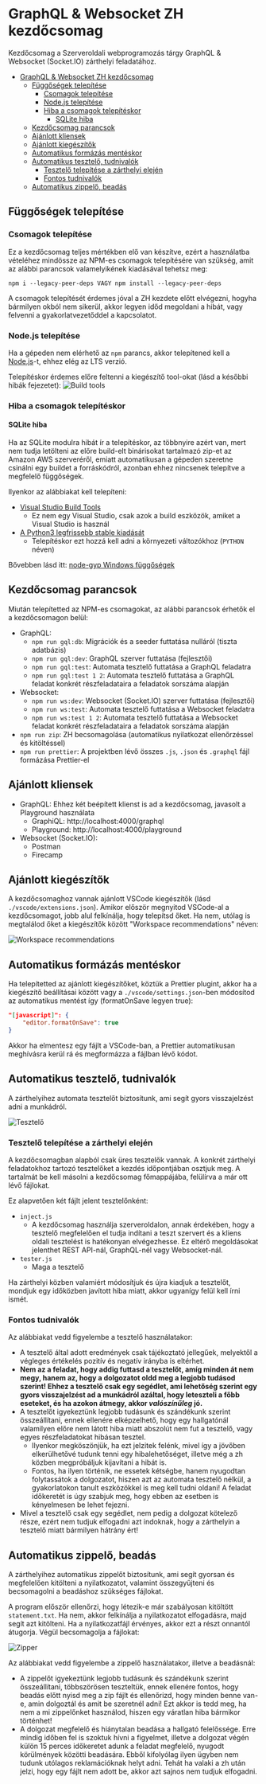# GraphQL & Websocket ZH kezdőcsomag

Kezdőcsomag a Szerveroldali webprogramozás tárgy GraphQL & Websocket (Socket.IO) zárthelyi feladatához.

- [GraphQL & Websocket ZH kezdőcsomag](#graphql--websocket-zh-kezdőcsomag)
  - [Függőségek telepítése](#függőségek-telepítése)
    - [Csomagok telepítése](#csomagok-telepítése)
    - [Node.js telepítése](#nodejs-telepítése)
    - [Hiba a csomagok telepítéskor](#hiba-a-csomagok-telepítéskor)
      - [SQLite hiba](#sqlite-hiba)
  - [Kezdőcsomag parancsok](#kezdőcsomag-parancsok)
  - [Ajánlott kliensek](#ajánlott-kliensek)
  - [Ajánlott kiegészítők](#ajánlott-kiegészítők)
  - [Automatikus formázás mentéskor](#automatikus-formázás-mentéskor)
  - [Automatikus tesztelő, tudnivalók](#automatikus-tesztelő-tudnivalók)
    - [Tesztelő telepítése a zárthelyi elején](#tesztelő-telepítése-a-zárthelyi-elején)
    - [Fontos tudnivalók](#fontos-tudnivalók)
  - [Automatikus zippelő, beadás](#automatikus-zippelő-beadás)

## Függőségek telepítése

### Csomagok telepítése

Ez a kezdőcsomag teljes mértékben elő van készítve, ezért a használatba vételéhez mindössze az NPM-es csomagok telepítésére van szükség, amit az alábbi parancsok valamelyikének kiadásával tehetsz meg:

```
npm i --legacy-peer-deps VAGY npm install --legacy-peer-deps
```

A csomagok telepítését érdemes jóval a ZH kezdete előtt elvégezni, hogyha bármilyen okból nem sikerül, akkor legyen időd megoldani a hibát, vagy felvenni a gyakorlatvezetőddel a kapcsolatot.

### Node.js telepítése

Ha a gépeden nem elérhető az `npm` parancs, akkor telepítened kell a [Node.js](https://nodejs.org/en/)-t, ehhez elég az LTS verzió.

Telepítéskor érdemes előre feltenni a kiegészítő tool-okat (lásd a későbbi hibák fejezetet):
![Build tools](https://i.imgur.com/pgNyM4Z.png)

### Hiba a csomagok telepítéskor

#### SQLite hiba
Ha az SQLite modulra hibát ír a telepítéskor, az többnyire azért van, mert nem tudja letölteni az előre build-elt binárisokat tartalmazó zip-et az Amazon AWS szerveréről, emiatt automatikusan a gépeden szeretne csinálni egy buildet a forráskódról, azonban ehhez nincsenek telepítve a megfelelő függőségek.

Ilyenkor az alábbiakat kell telepíteni:
- [Visual Studio Build Tools](https://visualstudio.microsoft.com/thank-you-downloading-visual-studio/?sku=BuildTools)
  - Ez nem egy Visual Studio, csak azok a build eszközök, amiket a Visual Studio is használ
- [A Python3 legfrissebb stable kiadását](https://www.python.org/downloads/windows/)
  - Telepítéskor ezt hozzá kell adni a környezeti változókhoz (`PYTHON` néven)

Bővebben lásd itt: [node-gyp Windows függőségek](https://github.com/nodejs/node-gyp#on-windows)

## Kezdőcsomag parancsok

Miután telepítetted az NPM-es csomagokat, az alábbi parancsok érhetők el a kezdőcsomagon belül:

- GraphQL:
  - `npm run gql:db`: Migrációk és a seeder futtatása nulláról (tiszta adatbázis)
  - `npm run gql:dev`: GraphQL szerver futtatása (fejlesztői)
  - `npm run gql:test`: Automata tesztelő futtatása a GraphQL feladatra
  - `npm run gql:test 1 2`: Automata tesztelő futtatása a GraphQL feladat konkrét részfeladataira a feladatok sorszáma alapján
- Websocket:
  - `npm run ws:dev`: Websocket (Socket.IO) szerver futtatása (fejlesztői)
  - `npm run ws:test`: Automata tesztelő futtatása a Websocket feladatra
  - `npm run ws:test 1 2`: Automata tesztelő futtatása a Websocket feladat konkrét részfeladataira a feladatok sorszáma alapján
- `npm run zip`: ZH becsomagolása (automatikus nyilatkozat ellenőrzéssel és kitöltéssel)
- `npm run prettier`: A projektben lévő összes `.js`, `.json` és `.graphql` fájl formázása Prettier-el

## Ajánlott kliensek

- GraphQL: Ehhez két beépített klienst is ad a kezdőcsomag, javasolt a Playground használata
  - GraphiQL: http://localhost:4000/graphql
  - Playground: http://localhost:4000/playground
- Websocket (Socket.IO):
  - Postman
  - Firecamp

## Ajánlott kiegészítők

A kezdőcsomaghoz vannak ajánlott VSCode kiegészítők (lásd `./vscode/extensions.json`). Amikor először megnyitod VSCode-al a kezdőcsomagot, jobb alul felkínálja, hogy telepítsd őket. Ha nem, utólag is megtalálod őket a kiegészítők között "Workspace recommendations" néven:

![Workspace recommendations](https://i.imgur.com/NVjs2RX.png)
## Automatikus formázás mentéskor

Ha telepítetted az ajánlott kiegészítőket, köztük a Prettier plugint, akkor ha a kiegészítő beállításai között vagy a `./vscode/settings.json`-ben módosítod az automatikus mentést így (formatOnSave legyen true):

```json
"[javascript]": {
    "editor.formatOnSave": true
}
```

Akkor ha elmentesz egy fájlt a VSCode-ban, a Prettier automatikusan meghívásra kerül rá és megformázza a fájlban lévő kódot.

## Automatikus tesztelő, tudnivalók

A zárthelyihez automata tesztelőt biztosítunk, ami segít gyors visszajelzést adni a munkádról.

![Tesztelő](https://imgur.com/7nJ6XvT.png)

### Tesztelő telepítése a zárthelyi elején

A kezdőcsomagban alapból csak üres tesztelők vannak. A konkrét zárthelyi feladatokhoz tartozó tesztelőket a kezdés időpontjában osztjuk meg. A tartalmát be kell másolni a kezdőcsomag főmappájába, felülírva a már ott lévő fájlokat.

Ez alapvetően két fájlt jelent tesztelőnként:
- `inject.js`
  - A kezdőcsomag használja szerveroldalon, annak érdekében, hogy a tesztelő megfelelően el tudja indítani a teszt szervert és a kliens oldali tesztelést is hatékonyan elvégezhesse. Ez eltérő megoldásokat jelenthet REST API-nál, GraphQL-nél vagy Websocket-nál.
- `tester.js`
  - Maga a tesztelő

Ha zárthelyi közben valamiért módosítjuk és újra kiadjuk a tesztelőt, mondjuk egy időközben javított hiba miatt, akkor ugyanígy felül kell írni ismét.

### Fontos tudnivalók

Az alábbiakat vedd figyelembe a tesztelő használatakor:

- A tesztelő által adott eredmények csak tájékoztató jellegűek, melyektől a végleges értékelés pozitív és negatív irányba is eltérhet.
- **Nem az a feladat, hogy addig futtasd a tesztelőt, amíg minden át nem megy, hanem az, hogy a dolgozatot oldd meg a legjobb tudásod szerint! Ehhez a tesztelő csak egy segédlet, ami lehetőség szerint egy gyors visszajelzést ad a munkádról azáltal, hogy leteszteli a főbb eseteket, és ha azokon átmegy, akkor *valószínűleg* jó.**
- A tesztelőt igyekeztünk legjobb tudásunk és szándékunk szerint összeállítani, ennek ellenére elképzelhető, hogy egy hallgatónál valamilyen előre nem látott hiba miatt abszolút nem fut a tesztelő, vagy egyes részfeladatokat hibásan tesztel.
  - Ilyenkor megköszönjük, ha ezt jelzitek felénk, mivel így a jövőben elkerülhetővé tudunk tenni egy hibalehetőséget, illetve még a zh közben megpróbáljuk kijavítani a hibát is.
  - Fontos, ha ilyen történik, ne essetek kétségbe, hanem nyugodtan folytassátok a dolgozatot, hiszen azt az automata tesztelő nélkül, a gyakorlatokon tanult eszközökkel is meg kell tudni oldani! A feladat időkeretét is úgy szabjuk meg, hogy ebben az esetben is kényelmesen be lehet fejezni.
- Mivel a tesztelő csak egy segédlet, nem pedig a dolgozat kötelező része, ezért nem tudjuk elfogadni azt indoknak, hogy a zárthelyin a tesztelő miatt bármilyen hátrány ért!

## Automatikus zippelő, beadás

A zárthelyihez automatikus zippelőt biztosítunk, ami segít gyorsan és megfelelően kitölteni a nyilatkozatot, valamint összegyűjteni és becsomagolni a beadáshoz szükséges fájlokat.

A program először ellenőrzi, hogy létezik-e már szabályosan kitöltött `statement.txt`. Ha nem, akkor felkínálja a nyilatkozatot elfogadásra, majd segít azt kitölteni. Ha a nyilatkozatfájl érvényes, akkor ezt a részt onnantól átugorja. Végül becsomagolja a fájlokat:

![Zipper](https://i.imgur.com/EPTy6GW.png)

Az alábbiakat vedd figyelembe a zippelő használatakor, illetve a beadásnál:

- A zippelőt igyekeztünk legjobb tudásunk és szándékunk szerint összeállítani, többszörösen teszteltük, ennek ellenére fontos, hogy beadás előtt nyisd meg a zip fájlt és ellenőrizd, hogy minden benne van-e, amin dolgoztál és amit be szeretnél adni! Ezt akkor is tedd meg, ha nem a mi zippelőnket használod, hiszen egy váratlan hiba bármikor történhet!
- A dolgozat megfelelő és hiánytalan beadása a hallgató felelőssége. Erre mindig időben fel is szoktuk hívni a figyelmet, illetve a dolgozat végén külön 15 perces időkeretet adunk a feladat megfelelő, nyugodt körülmények közötti beadására. Ebből kifolyólag ilyen ügyben nem tudunk utólagos reklamációknak helyt adni. Tehát ha valaki a zh után jelzi, hogy egy fájlt nem adott be, akkor azt sajnos nem tudjuk elfogadni.

